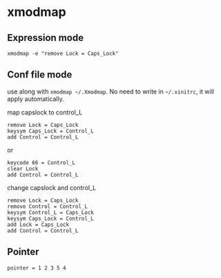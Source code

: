 xmodmap
================

Expression mode
------------------

```
xmodmap -e "remove Lock = Caps_Lock"
```

Conf file mode
----------------------

use along with `xmodmap ~/.Xmodmap`. No need to write in `~/.xinitrc`, it will apply automatically.

map capslock to control_L

```
remove Lock = Caps_Lock
keysym Caps_Lock = Control_L
add Control = Control_L
```
or

```
keycode 66 = Control_L
clear Lock
add Control = Control_L
```

change capslock and control_L

```
remove Lock = Caps_Lock
remove Control = Control_L
keysym Control_L = Caps_Lock
keysym Caps_Lock = Control_L
add Lock = Caps_Lock
add Control = Control_L
```

Pointer
----------------------

```
pointer = 1 2 3 5 4
```
